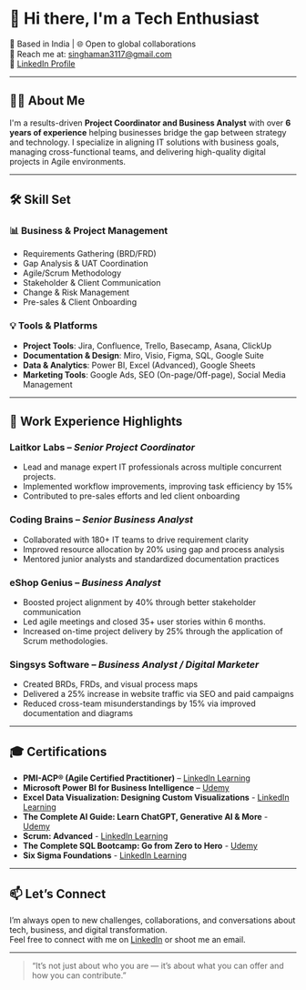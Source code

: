 # 👋 Hi there, I'm a Tech Enthusiast

📍 Based in India | 🌐 Open to global collaborations  
📧 Reach me at: singhaman3117@gmail.com  
🔗 [LinkedIn Profile](https://www.linkedin.com/in/aman-singh-business-analyst/)

---

## 👨‍💼 About Me

I'm a results-driven **Project Coordinator and Business Analyst** with over **6 years of experience** helping businesses bridge the gap between strategy and technology. I specialize in aligning IT solutions with business goals, managing cross-functional teams, and delivering high-quality digital projects in Agile environments.

---

## 🛠️ Skill Set

### 📊 Business & Project Management
- Requirements Gathering (BRD/FRD)
- Gap Analysis & UAT Coordination
- Agile/Scrum Methodology
- Stakeholder & Client Communication
- Change & Risk Management
- Pre-sales & Client Onboarding

### 💡 Tools & Platforms
- **Project Tools**: Jira, Confluence, Trello, Basecamp, Asana, ClickUp  
- **Documentation & Design**: Miro, Visio, Figma, SQL, Google Suite  
- **Data & Analytics**: Power BI, Excel (Advanced), Google Sheets  
- **Marketing Tools**: Google Ads, SEO (On-page/Off-page), Social Media Management

---

## 🏢 Work Experience Highlights

### **Laitkor Labs** – *Senior Project Coordinator*  
- Lead and manage expert IT professionals across multiple concurrent projects. 
- Implemented workflow improvements, improving task efficiency by 15%  
- Contributed to pre-sales efforts and led client onboarding

### **Coding Brains** – *Senior Business Analyst*  
- Collaborated with 180+ IT teams to drive requirement clarity  
- Improved resource allocation by 20% using gap and process analysis  
- Mentored junior analysts and standardized documentation practices

### **eShop Genius** – *Business Analyst*  
- Boosted project alignment by 40% through better stakeholder communication
- Led agile meetings and closed 35+ user stories within 6 months.
- Increased on-time project delivery by 25% through the application of Scrum methodologies.

### **Singsys Software** – *Business Analyst / Digital Marketer*  
- Created BRDs, FRDs, and visual process maps  
- Delivered a 25% increase in website traffic via SEO and paid campaigns
- Reduced cross-team misunderstandings by 15% via improved documentation and diagrams

---

## 🎓 Certifications

- **PMI-ACP® (Agile Certified Practitioner)** – [LinkedIn Learning](https://www.linkedin.com/learning/certificates/25b8206005bc2f3fcbdc1464f568b5661a322ef67ea12e25a748e431dcc4a4a5)  
- **Microsoft Power BI for Business Intelligence** – [Udemy](https://www.udemy.com/certificate/UC-de1b73e9-4da5-4065-9e97-b037893666d9/)
- **Excel Data Visualization: Designing Custom Visualizations** - [LinkedIn Learning](https://www.linkedin.com/learning/certificates/88fb099e49c1f8bff8b53d2c6b07cb8d9ae83374d1d4a837894d5324014fcc5c?lipi=urn%3Ali%3Apage%3Ad_flagship3_profile_view_base_certifications_details%3BHz8GJU%2BGThaDYntEft3aAg%3D%3D)
- **The Complete AI Guide: Learn ChatGPT, Generative AI & More** - [Udemy](https://www.udemy.com/certificate/UC-2d6260c3-7325-45fc-893d-7620b87b37bc/)
- **Scrum: Advanced** - [LinkedIn Learning](https://www.linkedin.com/learning/certificates/7f99ba178c56345df40a1e427c7e64b7e0f498ea78291bed7c13fdf35cdc6b92?lipi=urn%3Ali%3Apage%3Ad_flagship3_profile_view_base_certifications_details%3BHz8GJU%2BGThaDYntEft3aAg%3D%3D)
- **The Complete SQL Bootcamp: Go from Zero to Hero** - [Udemy](https://www.udemy.com/certificate/UC-5abca28d-1afd-477c-a977-2bc98b5c4e3d/)
- **Six Sigma Foundations** - [LinkedIn Learning](https://www.linkedin.com/learning/certificates/56a2c631b82e67c2ad1472f76e9480cb4c1e1627bfa7ec9739398e0e11c5dd91?lipi=urn%3Ali%3Apage%3Ad_flagship3_profile_view_base_certifications_details%3BHz8GJU%2BGThaDYntEft3aAg%3D%3D)

---

## 📫 Let’s Connect

I’m always open to new challenges, collaborations, and conversations about tech, business, and digital transformation.  
Feel free to connect with me on [LinkedIn](https://www.linkedin.com/in/aman-singh-business-analyst/) or shoot me an email.

---

> “It’s not just about who you are — it’s about what you can offer and how you can contribute.”

